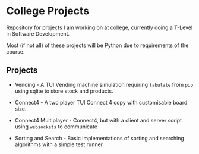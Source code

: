 # College Projects
Repository for projects I am working on at college, currently doing a T-Level in Software Development.

Most (if not all) of these projects will be Python due to requirements of the course.

## Projects

- Vending - A TUI Vending machine simulation requiring `tabulate` from `pip` using sqlite to store stock and products.

- Connect4 - A two player TUI Connect 4 copy with customisable board size.

- Connect4 Multiplayer - Connect4, but with a client and server script using `websockets` to communicate

- Sorting and Search - Basic implementations of sorting and searching algorithms with a simple test runner
